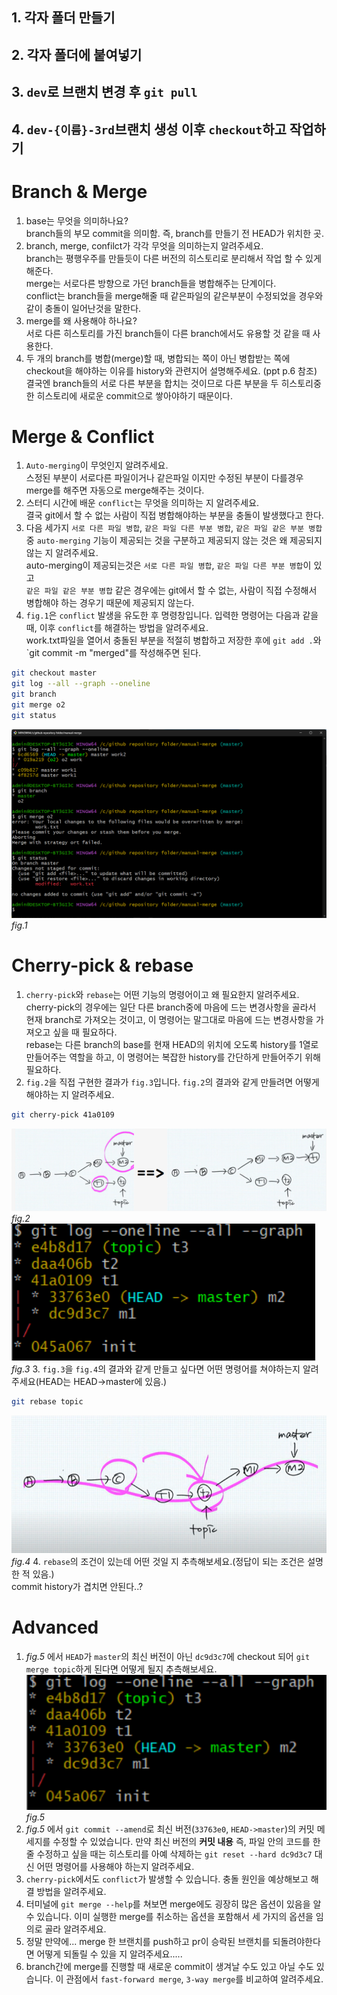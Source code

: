 ## 1. 각자 폴더 만들기
## 2. 각자 폴더에 붙여넣기
## 3. `dev`로 브랜치 변경 후 `git pull`
## 4. `dev-{이름}-3rd`브랜치 생성 이후 `checkout`하고 작업하기


# Branch & Merge
1. base는 무엇을 의미하나요?  
branch들의 부모 commit을 의미함. 즉, branch를 만들기 전 HEAD가 위치한 곳.  
2. branch, merge, confilct가 각각 무엇을 의미하는지 알려주세요.  
branch는 평행우주를 만들듯이 다른 버전의 히스토리로 분리해서 작업 할 수 있게 해준다.  
merge는 서로다른 방향으로 가던 branch들을 병합해주는 단계이다.  
conflict는 branch들을 merge해줄 때 같은파일의 같은부분이 수정되었을 경우와 같이 충돌이 일어난것을 말한다.  
3. merge를 왜 사용해야 하나요?  
서로 다른 히스토리를 가진 branch들이 다른 branch에서도 유용할 것 같을 때 사용한다.  
4. 두 개의 branch를 병합(merge)할 때, 병합되는 쪽이 아닌 병합받는 쪽에 checkout을 해야하는 이유를 history와 관련지어 설명해주세요. (ppt p.6 참조)  
결국엔 branch들의 서로 다른 부분을 합치는 것이므로 다른 부분을 두 히스토리중 한 히스토리에 새로운 commit으로 쌓아야하기 때문이다.  
# Merge & Conflict
1. `Auto-merging`이 무엇인지 알려주세요.  
스정된 부분이 서로다른 파일이거나 같은파일 이지만 수정된 부분이 다를경우 merge를 해주면 자동으로 merge해주는 것이다.  
2. 스터디 시간에 배운 `conflict`는 무엇을 의미하는 지 알려주세요.  
결국 git에서 할 수 없는 사람이 직접 병합해야하는 부분을 충돌이 발생했다고 한다.  
3. 다음 세가지 `서로 다른 파일 병합`, `같은 파일 다른 부분 병합`, `같은 파일 같은 부분 병합` 중 `auto-merging` 기능이 제공되는 것을 구분하고 제공되지 않는 것은 왜 제공되지 않는 지 알려주세요.  
auto-merging이 제공되는것은 `서로 다른 파일 병합`, `같은 파일 다른 부분 병합`이 있고  
`같은 파일 같은 부분 병합` 같은 경우에는 git에서 할 수 없는, 사람이 직접 수정해서 병합해야 하는 경우기 때문에 제공되지 않는다.  
4. `fig.1`은 `conflict` 발생을 유도한 후 명령창입니다. 입력한 명령어는 다음과 같을 때, 이후 `conflict`를 해결하는 방법을 알려주세요.  
work.txt파일을 열어서 충돌된 부분을 적절히 병합하고 저장한 후에 `git add .`와 `git commit -m "merged"를 작성해주면 된다.  
```bash
git checkout master
git log --all --graph --oneline
git branch
git merge o2
git status
```
![alt text](/sources/conflict-1.png)*fig.1*

# Cherry-pick & rebase
1. `cherry-pick`와 `rebase`는 어떤 기능의 명령어이고 왜 필요한지 알려주세요.  
cherry-pick의 경우에는 일단 다른 branch중에 마음에 드는 변경사항을 골라서 현재 branch로 가져오는 것이고, 이 명령어는 말그대로 마음에 드는 변경사항을 가져오고 싶을 때 필요하다.  
rebase는 다른 branch의 base를 현재 HEAD의 위치에 오도록 history를 1열로 만들어주는 역할을 하고, 이 명령어는 복잡한 history를 간단하게 만들어주기 위해 필요하다.  
2. `fig.2`을 직접 구현한 결과가 `fig.3`입니다. `fig.2`의 결과와 같게 만들려면 어떻게 해야하는 지 알려주세요.  
```bash
git cherry-pick 41a0109
```
![alt text](/sources/cherry-pick-1.png)*fig.2*
![alt text](/sources/rebase-merge-log.png)*fig.3*
3. `fig.3`을 `fig.4`의 결과와 같게 만들고 싶다면 어떤 명령어를 쳐야하는지 알려주세요(HEAD는 HEAD->master에 있음.)  
```bash
git rebase topic
```
![alt text](/sources/rebase-1.png)*fig.4*
4. `rebase`의 조건이 있는데 어떤 것일 지 추측해보세요.(정답이 되는 조건은 설명한 적 있음.)  
commit history가 겹치면 안된다..?  

# Advanced
1. *fig.5* 에서 `HEAD`가 `master`의 최신 버전이 아닌 `dc9d3c7`에 checkout 되어 `git merge topic`하게 된다면 어떻게 될지 추측해보세요.
![alt text](/sources/rebase-merge-log.png)*fig.5*
2. *fig.5* 에서 `git commit --amend`로 최신 버전(`33763e0`, `HEAD->master`)의 커밋 메세지를 수정할 수 있었습니다. 만약 최신 버전의 __커밋 내용__ 즉, 파일 안의 코드를 한 줄 수정하고 싶을 때는 히스토리를 아예 삭제하는 `git reset --hard dc9d3c7` 대신 어떤 명령어를 사용해야 하는지 알려주세요.
3. `cherry-pick`에서도 `conflict`가 발생할 수 있습니다. 충돌 원인을 예상해보고 해결 방법을 알려주세요.
4. 터미널에 `git merge --help`를 쳐보면 merge에도 굉장히 많은 옵션이 있음을 알 수 있습니다. 이미 실행한 merge를 취소하는 옵션을 포함해서 세 가지의 옵션을 임의로 골라 알려주세요.
5. 정말 만약에... merge 한 브랜치를 push하고 pr이 승락된 브랜치를 되돌려야한다면 어떻게 되돌릴 수 있을 지 알려주세요.....
6. branch간에 merge를 진행할 때 새로운 commit이 생겨날 수도 있고 아닐 수도 있습니다. 이 관점에서 `fast-forward merge`, `3-way merge`를 비교하여 알려주세요.